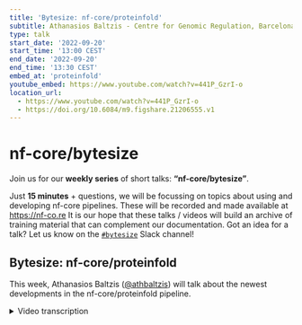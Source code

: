 ```yaml
---
title: 'Bytesize: nf-core/proteinfold'
subtitle: Athanasios Baltzis - Centre for Genomic Regulation, Barcelona
type: talk
start_date: '2022-09-20'
start_time: '13:00 CEST'
end_date: '2022-09-20'
end_time: '13:30 CEST'
embed_at: 'proteinfold'
youtube_embed: https://www.youtube.com/watch?v=441P_GzrI-o
location_url:
  - https://www.youtube.com/watch?v=441P_GzrI-o
  - https://doi.org/10.6084/m9.figshare.21206555.v1
---
```


# nf-core/bytesize

Join us for our **weekly series** of short talks: **“nf-core/bytesize”**.

Just **15 minutes** + questions, we will be focussing on topics about using and developing nf-core pipelines.
These will be recorded and made available at <https://nf-co.re>
It is our hope that these talks / videos will build an archive of training material that can complement our documentation. Got an idea for a talk? Let us know on the [`#bytesize`](https://nfcore.slack.com/channels/bytesize) Slack channel!

## Bytesize: nf-core/proteinfold

This week, Athanasios Baltzis ([@athbaltzis](https://github.com/athbaltzis)) will talk about the newest developments in the nf-core/proteinfold pipeline.

<details markdown="1"><summary>Video transcription</summary>
**Note: The content has been edited for reader-friendliness**

[0:01](https://www.youtube.com/watch?v=441P_GzrI-o&t=1)
Hi Maxine here. Today I'd like to welcome Athanasios Baltzis from the comparative bioinformatics group at the center for genomics regulation in Barcelona. He's going to talk about proteinfold, which is pipeline I'm really looking forward to know more. It is before the first release, which is from what I hear, coming soon. Before we actually start I'd like to thank thank the Chan Zuckerberg Initiative for helping us out, and the listeners. You will be able to admit yourself at the end of the talk for questions.

[0:42](https://www.youtube.com/watch?v=441P_GzrI-o&t=42)
thank you Maxime for the nice introduction. I'm very happy today that I will present the nf-core proteinfold pipeline, best practice bioinformatics pipeline for protein structure prediction.

[0:58](https://www.youtube.com/watch?v=441P_GzrI-o&t=58)
Let me introduce first myself.I'm a PhD fellow in Cedric Notredame's Lab at the Center for genomic regulation in Barcelona and my thesis is about applications of protein structure modeling on multiple sequence alignment and phylogenetic reconstruction. This is where it connects to protein structure prediction methods because I am very interested in all these tools. I use them in my daily routine. Let's first start with the brief introduction to protein structure prediction. As you may know there is cast data on experimental protein structures, mainly due to technical difficulties with the already existing techniques. It is a long-standing question for the community how can we start from 1D amino acid sequence to go to a 3D structure and gain more insight into the function of the proteins, this is the the so-called protein folding problem. For this reason many techniques have been developed during the the last mid-century and can be categorized into two main categories: the template based methods ,for example homology modeling or fault recognition which rely on already existing experimental structures that are used as templates to fold the query sequence. And on the other hand we have also template free ab initio methods. We have a lot of categories, for example molecular Dynamic simulations, where we try to use physics law to find the confirmation with the lowest dips free energy. There are fragment-based approaches such as Rosetta and lately pairwise special restraint based approaches where you use techniques to predict the inter-residue contacts or the distances between the query protein and then use them as restraints in simulations, in order to get the final predictive model.

[03:49](https://www.youtube.com/watch?v=441P_GzrI-o&t=229)
In the last year, AlphaFold2 achieved a major breakthrough in this field and it's now able to predict protein structures from sequence with an unprecedented accuracy, near experimental accuracy, I would say. This is mainly based on the incorporation of deep learning frameworks in the field. For example here in the figure below, you can see a brief representation of the AlphaFold workflow where we start with an input sequence. You search genetic databases in order to form an MSA from a homologous sequence and convert it into a tensor. On the other hand if you search for structural templates in order to populate this pairing Matrix, which actually represent the interest interactions of the input sequence. AlphaFold consists of two main neural network blocks: the Evo former, where it gets ensembled the MSA representation and the pair representation. The MSA representation tries to populate and optimize the pair representation Matrix. Afterwards we have the structure module, where we convert these two type of tensors into a tensor that contains the translations and rotation of the model and during the learning process this is optimized. Finally it gives us a final 3D structure. Of course for better performance and accuracy this happens three times, there are three recycling steps. After the release of AlphaFold there were several other tools with similar, or even better, accuracy and performance than AlphaFold. But the problem with this software is, that they have a lot of dependencies, and mainly we refer to the genetic databases you need at this step here, in order to build the input multiple sequence alignment.

[06:44](https://www.youtube.com/watch?v=441P_GzrI-o&t=404)
As many labs and researchers in the community try to use Alpha fold in a large scale - as we did in our msaaf2 nextflow pipeline - we were interested into develop a pipeline that can take care of all these dependencies: the databases, the AlphaFold parameters,... in order to be able to get fast and as reproducible as possible predictive models. After the release of our pipeline here many researchers got in contact with us, from the academic or the private sector, that were interested for a scalable AlphaFold pipeline, that deals with this problem with the dependencies. For this reason we got in contact with nf-core and Seqera labs and we collaborated in order to develop such a scalable protein structure prediction pipeline.

[08:03](https://www.youtube.com/watch?v=441P_GzrI-o&t=483)
Here we have an overview of what we already have at the moment. As you can see we have four modes, mainly based on two sub workflows: The AlphaFold2 and the CollabFold. Let's go through this overview step-by-step. We start with the input sample set which is quite similar with the the input that is already used in the majority of nf-core pipelines. It's a bit different in the sense that here we have a comma separated file with two columns. The first column is the sequence header and the second column is the path to the .fasta file. For monomer predictions it is recommended to use multiple entries. For its monomer sequence you want to predict and here you have an example of a fasta file. For multiple predictions it is recommended to use one entry with a corresponding to a multi-fasta file. For example here you have this multimer and you have a look here at the multifasta file containing as many entries as the sub units that you want to predict for this multi-mer.

[09:38](https://www.youtube.com/watch?v=441P_GzrI-o&t=578)
Once the pipeline checks for the validity of the input, you have two options, two sub-workflows. The first one is the AlphaFold2. The sub workflow where it first passes through the prepare AlphaFold2 sub-workflow, which checks if you have provided the af2db parameter, which specifies the path where the pipeline can find all the databases and the parameters that AlphaFold will use, if you have downloaded them. Otherwise it downloads those themselves to the required databases and model parameters. I would like to point out at this point that this is quite computationally expensive since it has to download around 2.2 terabytes.

[10:42](https://www.youtube.com/watch?v=441P_GzrI-o&t=642)
You can use AlphaFold in two modes. The first one is the default one where you just feed the input CSV to the AlphaFold and it computes the input multiple sequence alignment and does the model inference in the same process. But for the sake of computational cost, we also implemented another mode of AlphaFold, we call it AlphaFold split, where it gets the input CSV and the .fasta and produces the input MSA in a separate process than the model inference. If you think about it, this is quite convenient for example in Cloud infrastructures because this step, the af2 prediction step, requires GPU. If you run these two steps in the default mode on GPUs, it's much more computationally expensive, it costs much more than af2 split. You can specify these two modes using the standard, the af2 parameter here, TRUE for the default AlphaFold and FALSE for the AlphaFold split.

[12:18](https://www.youtube.com/watch?v=441P_GzrI-o&t=738)
The second sub-workflow is about COLABFOLD. We have more or less a similar strategy. We have the prepare COLABFOLD sub-workflow, where you can specify if you have already downloaded the databases and the required parameters of the model. You can specify the path using the COLABFOLD DB parameter, otherwise it downloads automatically the required databases and model parameters and here again it requires a lot of storage - around 1.8 terabytes. We have two modes in the COLABFOLD as well. The default mode is the COLABFOLD web server, where you depend on a web server that can run the database search and MSA creation. By default this web server is the one provided by a mm6, team but using the parameter host URL you can specify the URL to your custom web server, f you have set it up. In order to to specify this mode - the COLABFOLD web server - you just have to use the mode parameter. The second one is the COLAB-for-local mode and it's quite similar to the AlphaFold split mode we have seen in the last slide, in the sense that if you first have a process to compute, the input multiple sequence alignment (we're using the mm6)and then you have a separate process for the model inference and the protein structure prediction. You can specify it using the mode parameter of the pipeline.

[14:20](https://www.youtube.com/watch?v=441P_GzrI-o&t=860)
Let's have a look at the some more advanced parameters. For example the --use_gpus parameter when available, because as I explained before it's a much more computationally expensive to use only CPUs, especially in the prediction steps. But you should also pay attention to the configuration profile we are using in combination with the GPU. To define the corresponding prediction process to the GPU or machines you have in your infrastructure. For example we have in the GitHub repository of the pipeline a CRG institutional profile that we are using at the moment, so we can have a look. With the --outdir parameter you can specify the output directory. This applies for all of the nf-core Pipelines.

[15:38](https://www.youtube.com/watch?v=441P_GzrI-o&t=938)
Some specific AlphaFold2 options. The --full_dbs parameter where you can select if you want to use the full databases for the first part of the sequence search and the creation of the MSA, or you can use a reduced version of the databases, which means that the pipeline will run faster, but with a bit of a trade-off in accuracy of the produced model. The --model_preset parameter, where you have to specify what type of prediction you want to do and which model to use. For example we have a three monomer model, the default is this one. The other two are actually provided by the AlphaFold2 team for reproducibility purposes. This one was used in the Casp competition casp14 competition for example, or the multimer model for multiple predictions.

[16:52](https://www.youtube.com/watch?v=441P_GzrI-o&t=1012)
Regarding the COLABFOLD specific options. You can specify the model type, the AlphaFold PDM, which is the default for monomers and to a multimer models the the most improved version is the default the version 2. You can also specify if you want to use pdb structure templates or not in the first step, where you populate the pair representation Matrix. You can find also some more specific and detailed description on the parameters available at the moment in the corresponding web page of the nf-core proteinfold pipeline.

[17:43](https://www.youtube.com/watch?v=441P_GzrI-o&t=1063)
Regarding the output. Here you can see the tree structure of the produced output. If you use AlphaFold you have an AlphaFold directory and one more subdirectory with the sequence name you have provided in your CSV file that contains the computed MSA. It further contains the unrelaxed and relaxed structures the rank structures the raw model output, some metadata and of course timings. The first ranked model that probably is what you want to use in your research and that contains as well the pldt scores, which is the confidence metric used by AlphaFold per residue. Another directory contains symbolic links to the downloaded databases and parameter files. The same applies for COLABFOLD, where you have an output directory depending on the mode you have selected: COLABFOLD web server or COLABFOLD local, that contains all this information we have explained for AlphaFold, and the symbolic links to the downloaded databases. Of course as in all the nf-core pipelines there is a directory with the pipeline in for execution Trace files and so on.

[19:28](https://www.youtube.com/watch?v=441P_GzrI-o&t=1168)
What are the next steps? We are now at this point that we have to set up and run the AWS full tests, in order to create the first release of the pipeline. In future releases we are planning to add more open source proteins to actual prediction tools, such as open fold, or even a newer generation of prediction tools, such as esm fault or Omega fault, which use protein language models and are for this reason about an order of magnitude faster than AlphaFold or COLABFOLD, without losing accuracy. In fact they have the the same levels, or even better levels, of accuracy. We're also interested in incorporating more advanced software for protein-protein interaction such as FoldDock, because there are plenty of researcher interested in predicting a advanced multimers, and moreover, to add to solve bug fixes and add more optimization upon request, we are very open to contributions and ideas, in order to improve even more the pipeline and adapt it to the needs of the community. So please do not hesitate to contact us and propose or contribute to the already existing Repository.

[21:27](https://www.youtube.com/watch?v=441P_GzrI-o&t=1287)
At this point, before finishing, I would like to thank my colleagues. First from the Notredame's lab, Jose Espinosa and Luisa Santus, that are contributing to this pipeline, as well Seqera labs and especially Harshil Patel, for all the guidance and the help during the implementation process. Also I would like to thank the collaborators from the Interline Therapeutics, especially Norma Gudager and Walid Usman, for testing the pipeline in the cloud.

[22:07](https://www.youtube.com/watch?v=441P_GzrI-o&t=1327)
Thank you for your attention and I would be very happy to answer if you have any question and that's it, thank you.

(Maxime) Thank you very much for the amazing talk. I will allow everyone to unmute themselves if anyone has any question. Please, let's go.

[22:34](https://www.youtube.com/watch?v=441P_GzrI-o&t=1354)
(Question) Otherwise I have one question. So at the moment you only have AlphaFold2. And you are planning to add more tools, but not in this first release but in the comming one, right? I assume that the main issue with having more tools is that, it's a lot of databases that you need as an input.
(Answer) Exactly that's true because each tool uses its own databases, so you need a lot of storage to be able to test everything or even to compare between tools.

[23:16](https://www.youtube.com/watch?v=441P_GzrI-o&t=1396)
(Question) May I ask along this line. So you basically retrain the model every time you run the pipeline, or at least like every time an institution retrains their model from scratch, or do you use pre-trained models.
(Answer) We use pre-trained models. We just download the already provided models by AlphaFold
(Question) And it still takes these huge databases?
(Answer) yes, because this is separate from the training process. These databases are needed in order to create the input multiple sequence alignments, to actually have this or all these bunch of homologous sequences, in order for the model to be able to find all the correlations, the interesting new correlations and form the final model.

[24:15](https://www.youtube.com/watch?v=441P_GzrI-o&t=1455)
(Maxime) I think we are good with the number of questions. Thanks again, that was an amazing talk now I'm super happy to have learned more about it. I'm really hoping like to see this release coming.

</details>
